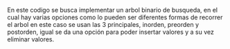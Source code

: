 En este codigo se busca implementar un arbol binario de busqueda, en el cual hay varias opciones como lo pueden ser diferentes formas de recorrer el arbol
en este caso se usan las 3 principales, inorden, preorden y postorden, igual se da una opción para poder insertar valores y a su vez eliminar valores.
